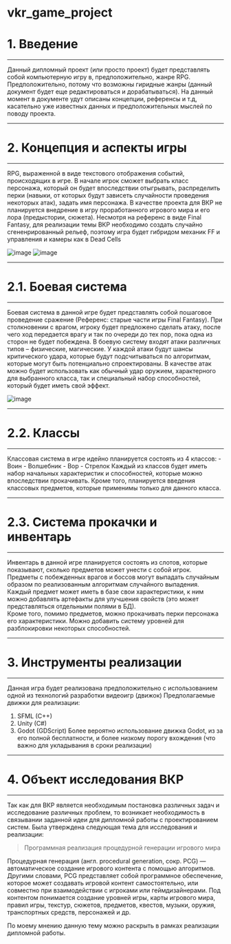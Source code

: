 # vkr_game_project

# 1. Введение
***

Данный дипломный проект (или просто проект) будет предcтавлять собой компьютерную игру в, предположительно, жанре RPG.
Предположительно, потому что возможны гиридные жанры (данный документ будет еще редактироваться и дорабатываться). 
На данный момент в документе удут описаны концепции, референсы и т.д, касательно уже известных данных и предположительных мыслей
по поводу проекта.

***
# 2. Концепция и аспекты игры
***
RPG, выраженной в виде текстового отображения событий, происходящих в игре. В начале игрок сможет выбрать класс персонажа, который он будет впоследствии отыгрывать, распределить перки (навыки, от которых будут зависеть случайности проведения некоторых атак), задать имя персонажа. В качестве проекта для ВКР не планируется внедрение в игру проработанного игрового мира и его лора (предыстории, сюжета). Несмотря на референс в виде Final Fantasy, для реализации темы ВКР необходимо создать случайно сгененрированный рельеф, поэтому игра будет гибридом механик FF и управления и камеры как в Dead Cells 

![image](https://user-images.githubusercontent.com/34922366/136848201-031becc6-8054-459e-beed-4604180fea47.png)
![image](https://image.api.playstation.com/vulcan/ap/rnd/202012/0115/AOyWFqKqVUYoGMHBnNoYr4lS.jpg)


***
# 2.1. Боевая система
***

Боевая система в данной игре будет представлять собой пошаговое проведение сражение (Референс: старые части игры Final Fantasy). При столкновении с врагом, игроку будет предложено сделать атаку, после чего ход передается врагу и так по очереди до тех пор, пока одна из сторон не будет побеждена. В боевую систему входят атаки различных типов – физические, магические. У каждой атаки будут шансы критического удара, которые будут подсчитываться по алгоритмам, которые могут быть потенциально спроектированы. В качестве атак можно будет использовать как обычный удар оружием, характерного для выбранного класса, так и специальный набор способностей, который будет иметь свой эффект.

![image](https://user-images.githubusercontent.com/34922366/136848226-9b5766e1-b69c-48b6-9d9f-c75d40059d62.png)


***
# 2.2. Классы
***
Классовая система в игре идейно планируется состоять из 4 классов:
	- Воин
	- Волшебник
	- Вор
	- Стрелок
Каждый из классов будет иметь набор начальных характеристик и способностей, которые можно впоследствии прокачивать. Кроме того, планируется введения классовых предметов, которые применимы только для данного класса.

***
# 2.3. Система прокачки и инвентарь
***

Инвентарь в данной игре планируется состоять из слотов, которые показывают, сколько предметов может унести с собой игрок. Предметы с побежденных врагов и боссов могут выпадать случайным образом по реализованным алгоритмам случайного выпадения. Каждый предмет может иметь в базе свои характеристики, к ним можно добавлять артефакты для улучшения свойств (это может представляться отдельными полями в БД).    
Кроме того, помимо предметов, можно прокачивать перки персонажа его характеристики. Можно добавить систему уровней для разблокировки некоторых способностей.

***
# 3. Инструменты реализации
***
Данная игра будет реализована предположительно с использованием одной из технологий разработки видеоигр (движок)
Предполагаемые движки для реализации:
  1) SFML (C++)
  2) Unity (C#)
  3) Godot (GDScript)
 Более вероятно использование движка Godot, из за его полной бесплатности, и более низкому порогу вхождения (что важно для укладывания в сроки реализации)
 
 ***
# 4. Объект исследования ВКР
***
Так как для ВКР является необходимым постановка различных задач и исследование различных проблем, то возникает необходимость в связывании заданной идеи для дипломной работы с проектированием систем. Была утверждена следующая тема для исследования и реализации:
> Программная реализация процедурной генерации игрового мира

Процедурная генерация (англ. procedural generation, сокр. PCG) — автоматическое создание игрового контента с помощью алгоритмов. Другими словами, PCG представляет собой программное обеспечение, которое может создавать игровой контент самостоятельно, или совместно при взаимодействии с игроками или геймдизайнерами. Под контентом понимается создание уровней игры, карты игрового мира, правил игры, текстур, сюжетов, предметов, квестов, музыки, оружия, транспортных средств, персонажей и др.

По моему мнению данную тему можно раскрыть в рамках реализации дипломной работы.
